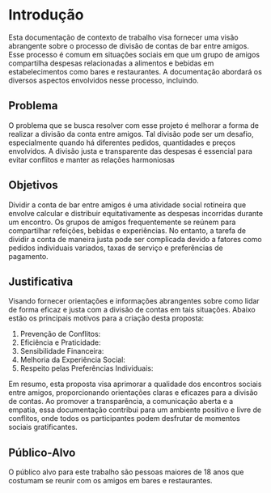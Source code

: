# Introdução

Esta documentação de contexto de trabalho visa fornecer uma visão abrangente sobre o processo de divisão de contas de bar entre amigos. Esse processo é comum em situações sociais em que um grupo de amigos compartilha despesas relacionadas a alimentos e bebidas em estabelecimentos como bares e restaurantes. A documentação abordará os diversos aspectos envolvidos nesse processo, incluindo. 

## Problema

O problema que se busca resolver com esse projeto é melhorar a forma de realizar a divisão da conta entre amigos. Tal divisão pode ser um desafio, especialmente quando há diferentes pedidos, quantidades e preços envolvidos. A divisão justa e transparente das despesas é essencial para evitar conflitos e manter as relações harmoniosas

## Objetivos

Dividir a conta de bar entre amigos é uma atividade social rotineira que envolve calcular e distribuir equitativamente as despesas incorridas durante um encontro. Os grupos de amigos frequentemente se reúnem para compartilhar refeições, bebidas e experiências. No entanto, a tarefa de dividir a conta de maneira justa pode ser complicada devido a fatores como pedidos individuais variados, taxas de serviço e preferências de pagamento.


## Justificativa

Visando fornecer orientações e informações abrangentes sobre como lidar de forma eficaz e justa com a divisão de contas em tais situações. Abaixo estão os principais motivos para a criação desta proposta:
 
1. Prevenção de Conflitos:
2. Eficiência e Praticidade:
3. Sensibilidade Financeira:
5. Melhoria da Experiência Social:
6. Respeito pelas Preferências Individuais:
 
Em resumo, esta proposta visa aprimorar a qualidade dos encontros sociais entre amigos, proporcionando orientações claras e eficazes para a divisão de contas. Ao promover a transparência, a comunicação aberta e a empatia, essa documentação contribui para um ambiente positivo e livre de conflitos, onde todos os participantes podem desfrutar de momentos sociais gratificantes.


## Público-Alvo

O público alvo para este trabalho são pessoas maiores de 18 anos que costumam se reunir com os amigos em bares e restaurantes. 

